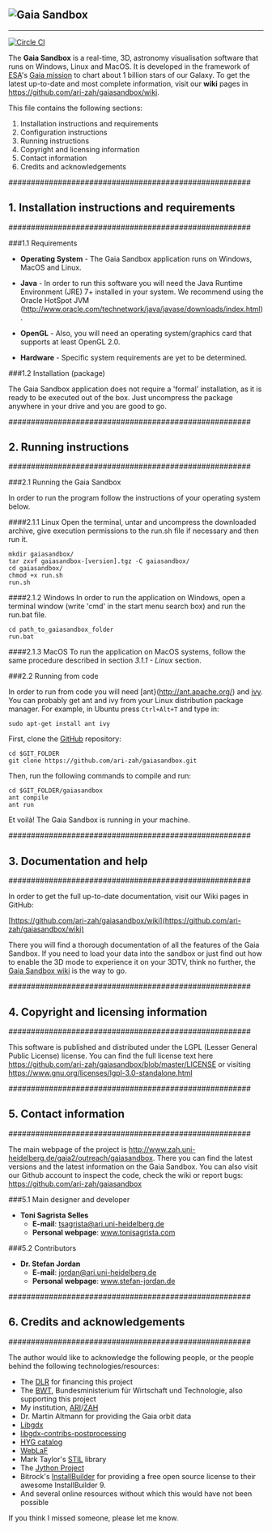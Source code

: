 ![Gaia Sandbox](http://www.zah.uni-heidelberg.de/fileadmin/user_upload/gaia/gaiasandbox/img/banner-gs.jpg)
-------------------------
--------------------------

[![Circle CI](https://circleci.com/gh/ari-zah/gaiasandbox/tree/master.svg?style=svg)](https://circleci.com/gh/ari-zah/gaiasandbox/tree/master)

The **Gaia Sandbox** is a real-time, 3D, astronomy visualisation software that
runs on Windows, Linux and MacOS. It is developed in the framework of
[ESA](http://www.esa.int/ESA)'s [Gaia mission](http://sci.esa.int/gaia) to chart about 1 billion stars of our Galaxy.
To get the latest up-to-date and most complete information,
visit our **wiki** pages in <https://github.com/ari-zah/gaiasandbox/wiki>.

This file contains the following sections:

1. Installation instructions and requirements
2. Configuration instructions
3. Running instructions
4. Copyright and licensing information
5. Contact information
6. Credits and acknowledgements



######################################################
##  1. Installation instructions and requirements    #
######################################################

###1.1 Requirements

- **Operating System** - 
The Gaia Sandbox application runs on Windows, MacOS and
Linux.

- **Java** - 
In order to run this software you will need the Java
Runtime Environment (JRE) 7+ installed in your system.
We recommend using the Oracle HotSpot JVM
(http://www.oracle.com/technetwork/java/javase/downloads/index.html).

- **OpenGL** - 
Also, you will need an operating system/graphics card that supports
at least OpenGL 2.0.

- **Hardware** - 
Specific system requirements are yet to be determined.

###1.2 Installation (package)

The Gaia Sandbox application does not require a 'formal'
installation, as it is ready to be executed out of the box. Just uncompress the package anywhere in your drive
and you are good to go.


######################################################
##  2. Running instructions                          #
######################################################

###2.1 Running the Gaia Sandbox

In order to run the program follow the instructions of your operating
system below.

####2.1.1 Linux
Open the terminal, untar and uncompress the downloaded archive,
give execution permissions to the run.sh file if necessary and then run it.
	
```
mkdir gaiasandbox/
tar zxvf gaiasandbox-[version].tgz -C gaiasandbox/
cd gaiasandbox/
chmod +x run.sh
run.sh
```

####2.1.2 Windows
In order to run the application on Windows, open a terminal window (write
'cmd' in the start menu search box) and run the run.bat file.
	
```
cd path_to_gaiasandbox_folder
run.bat
```

####2.1.3 MacOS
To run the application on MacOS systems, follow the same procedure
described in section *3.1.1 - Linux* section.

###2.2 Running from code

In order to run from code you will need [ant}(http://ant.apache.org/)
and [ivy](http://ant.apache.org/ivy/). You can probably get
ant and ivy from your Linux distribution package manager. For example, in Ubuntu 
press `Ctrl+Alt+T` and type in:
```
sudo apt-get install ant ivy
```
First, clone the [GitHub](https://github.com/ari-zah/gaiasandbox) repository:
```
cd $GIT_FOLDER
git clone https://github.com/ari-zah/gaiasandbox.git
```
Then, run the following commands to compile and run:
```
cd $GIT_FOLDER/gaiasandbox
ant compile
ant run
```
Et voilà! The Gaia Sandbox is running in your machine.
	
	
######################################################
##  3. Documentation and help                        #
######################################################

In order to get the full up-to-date documentation, visit our Wiki 
pages in GitHub: 

[https://github.com/ari-zah/gaiasandbox/wiki](https://github.com/ari-zah/gaiasandbox/wiki)
	
There you will find a thorough documentation of all the features of the
Gaia Sandbox. If you need to load your data into the sandbox or just 
find out how to enable the 3D mode to experience it on your 3DTV, think no further, 
the [Gaia Sandbox wiki](https://github.com/ari-zah/gaiasandbox/wiki) is the way to go.



######################################################
##  4. Copyright and licensing information           #
######################################################

This software is published and distributed under the LGPL
(Lesser General Public License) license. You can find the full license
text here https://github.com/ari-zah/gaiasandbox/blob/master/LICENSE
or visiting https://www.gnu.org/licenses/lgpl-3.0-standalone.html



######################################################
##  5. Contact information                           #
######################################################

The main webpage of the project is 
http://www.zah.uni-heidelberg.de/gaia2/outreach/gaiasandbox. There you can find 
the latest versions and the latest information on the Gaia Sandbox. You can also
visit our Github account to inspect the code, check the wiki or report bugs:
https://github.com/ari-zah/gaiasandbox

###5.1 Main designer and developer
- **Toni Sagrista Selles**
	- **E-mail**: tsagrista@ari.uni-heidelberg.de
	- **Personal webpage**: www.tonisagrista.com


###5.2 Contributors
- **Dr. Stefan Jordan**
	- **E-mail**: jordan@ari.uni-heidelberg.de
	- **Personal webpage**: www.stefan-jordan.de




######################################################
##  6. Credits and acknowledgements                  #
######################################################

The author would like to acknowledge the following people, or the
people behind the following technologies/resources:

- The [DLR](http://www.dlr.de/) for financing this project
- The [BWT](http://www.bmwi.de/), Bundesministerium für Wirtschaft und Technologie, also supporting this project
- My institution, [ARI](http://www.ari.uni-heidelberg.de)/[ZAH](http://www.zah.uni-heidelberg.de/)
- Dr. Martin Altmann for providing the Gaia orbit data
- [Libgdx](http://libgdx.badlogicgames.com)
- [libgdx-contribs-postprocessing](https://github.com/manuelbua/libgdx-contribs/tree/master/postprocessing)
- [HYG catalog](http://www.astronexus.com/hyg)
- [WebLaF](http://weblookandfeel.com/)
- Mark Taylor's [STIL](http://www.star.bristol.ac.uk/~mbt/stil/) library
- The [Jython Project](http://www.jython.org/)
- Bitrock's [InstallBuilder](http://installbuilder.bitrock.com/) for providing a free open source license to their awesome InstallBuilder 9.
- And several online resources without which this would have not been possible

If you think I missed someone, please let me know.

